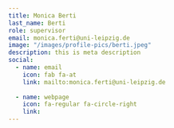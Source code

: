 ```yaml
---
title: Monica Berti
last_name: Berti
role: supervisor
email: monica.ferti@uni-leipzig.de
image: "/images/profile-pics/berti.jpeg"
description: this is meta description
social:
  - name: email
    icon: fab fa-at
    link: mailto:monica.ferti@uni-leipzig.de
      
  - name: webpage
    icon: fa-regular fa-circle-right
    link: 
---
```


